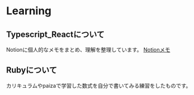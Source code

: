 # Learning

## Typescript_Reactについて
Notionに個人的なメモをまとめ、理解を整理しています。
[Notionメモ](https://www.notion.so/React-Typescript-1e88c529583e80a8b5f9f5b638c8ef06?pvs=4 "Notionメモ(ReactとTypescript)")

## Rubyについて
カリキュラムやpaizaで学習した数式を自分で書いてみる練習をしたものです。